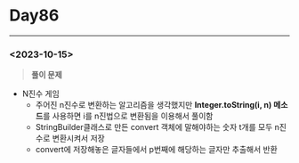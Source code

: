 
# Day86

---

### <2023-10-15>

> **********풀이 문제**********
>
- N진수 게임
    - 주어진 n진수로 변환하는 알고리즘을 생각했지만 **Integer.toString(i, n) 메소드**를 사용하면 i를 n진법으로 변환됨을 이용해서 풀이함
    - StringBuilder클래스로 만든 convert 객체에 말해야하는 숫자 t개를 모두 n진수로 변환시켜서 저장
    - convert에 저장해놓은 글자들에서 p번째에 해당하는 글자만 추출해서 반환